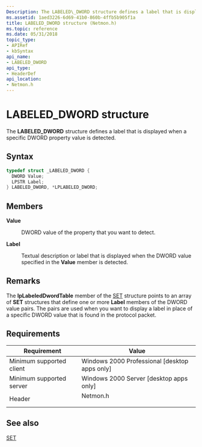 ```yaml
---
Description: The LABELED\_DWORD structure defines a label that is displayed when a specific DWORD property value is detected.
ms.assetid: 1aed3226-6d69-41b0-860b-4ffb5b905f1a
title: LABELED_DWORD structure (Netmon.h)
ms.topic: reference
ms.date: 05/31/2018
topic_type: 
- APIRef
- kbSyntax
api_name: 
- LABELED_DWORD
api_type: 
- HeaderDef
api_location: 
- Netmon.h
---
```


# LABELED\_DWORD structure

The **LABELED\_DWORD** structure defines a label that is displayed when a specific DWORD property value is detected.

## Syntax


```C++
typedef struct _LABELED_DWORD {
  DWORD Value;
  LPSTR Label;
} LABELED_DWORD, *LPLABELED_DWORD;
```



## Members

<dl> <dt>

**Value**
</dt> <dd>

DWORD value of the property that you want to detect.

</dd> <dt>

**Label**
</dt> <dd>

Textual description or label that is displayed when the DWORD value specified in the **Value** member is detected.

</dd> </dl>

## Remarks

The **lpLabeledDwordTable** member of the [SET](set.md) structure points to an array of **SET** structures that define one or more **Label** members of the DWORD value pairs. The pairs are used when you want to display a label in place of a specific DWORD value that is found in the protocol packet.

## Requirements



| Requirement | Value |
|-------------------------------------|-------------------------------------------------------------------------------------|
| Minimum supported client<br/> | Windows 2000 Professional \[desktop apps only\]<br/>                          |
| Minimum supported server<br/> | Windows 2000 Server \[desktop apps only\]<br/>                                |
| Header<br/>                   | <dl> <dt>Netmon.h</dt> </dl> |



## See also

<dl> <dt>

[SET](set.md)
</dt> </dl>

 

 




